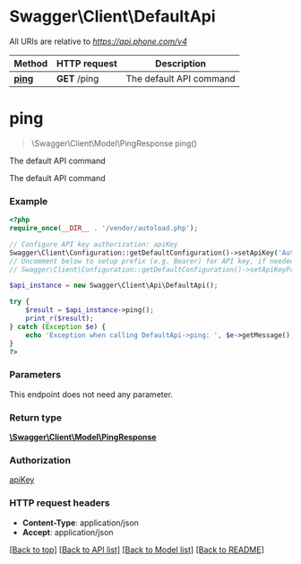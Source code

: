 # Swagger\Client\DefaultApi

All URIs are relative to *https://api.phone.com/v4*

Method | HTTP request | Description
------------- | ------------- | -------------
[**ping**](DefaultApi.md#ping) | **GET** /ping | The default API command


# **ping**
> \Swagger\Client\Model\PingResponse ping()

The default API command

The default API command

### Example
```php
<?php
require_once(__DIR__ . '/vendor/autoload.php');

// Configure API key authorization: apiKey
Swagger\Client\Configuration::getDefaultConfiguration()->setApiKey('Authorization', 'YOUR_API_KEY');
// Uncomment below to setup prefix (e.g. Bearer) for API key, if needed
// Swagger\Client\Configuration::getDefaultConfiguration()->setApiKeyPrefix('Authorization', 'Bearer');

$api_instance = new Swagger\Client\Api\DefaultApi();

try {
    $result = $api_instance->ping();
    print_r($result);
} catch (Exception $e) {
    echo 'Exception when calling DefaultApi->ping: ', $e->getMessage(), PHP_EOL;
}
?>
```

### Parameters
This endpoint does not need any parameter.

### Return type

[**\Swagger\Client\Model\PingResponse**](../Model/PingResponse.md)

### Authorization

[apiKey](../../README.md#apiKey)

### HTTP request headers

 - **Content-Type**: application/json
 - **Accept**: application/json

[[Back to top]](#) [[Back to API list]](../../README.md#documentation-for-api-endpoints) [[Back to Model list]](../../README.md#documentation-for-models) [[Back to README]](../../README.md)

